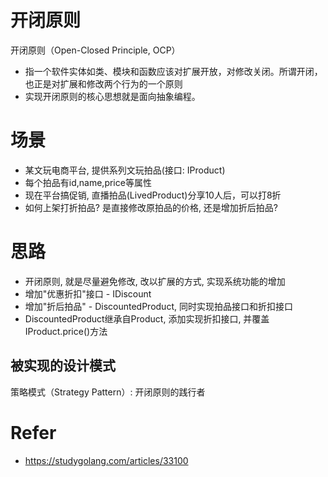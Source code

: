 # 开闭原则
开闭原则（Open-Closed Principle, OCP）
- 指一个软件实体如类、模块和函数应该对扩展开放，对修改关闭。所谓开闭，也正是对扩展和修改两个行为的一个原则
- 实现开闭原则的核心思想就是面向抽象编程。

# 场景
- 某文玩电商平台, 提供系列文玩拍品(接口: IProduct)
- 每个拍品有id,name,price等属性
- 现在平台搞促销, 直播拍品(LivedProduct)分享10人后，可以打8折  
- 如何上架打折拍品? 是直接修改原拍品的价格, 还是增加折后拍品?

# 思路
- 开闭原则, 就是尽量避免修改, 改以扩展的方式, 实现系统功能的增加
- 增加"优惠折扣"接口 - IDiscount
- 增加"折后拍品" - DiscountedProduct, 同时实现拍品接口和折扣接口
- DiscountedProduct继承自Product, 添加实现折扣接口, 并覆盖IProduct.price()方法

## 被实现的设计模式
策略模式（Strategy Pattern）: 开闭原则的践行者






















# Refer
- https://studygolang.com/articles/33100